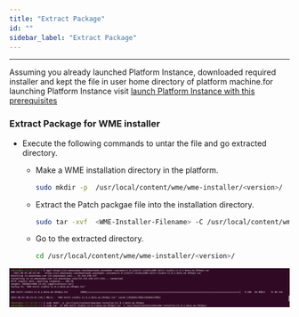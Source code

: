 ```yaml
---
title: "Extract Package"
id: ""
sidebar_label: "Extract Package"
---
```

---
 Assuming you already launched Platform Instance, downloaded required installer and kept the file in user home directory of platform machine.for launching Platform Instance visit [launch Platform Instance with this prerequisites](/learn/on-premise/prerequisites)

### Extract Package for WME installer

  - Execute the following commands to untar the file and go extracted directory.

    - Make a WME installation directory in the platform. 
      ```bash
      sudo mkdir -p  /usr/local/content/wme/wme-installer/<version>/
      ``` 

    - Extract the Patch packgae file into the installation directory.
      ```bash
      sudo tar -xvf  <WME-Installer-Filename> -C /usr/local/content/wme/wme-installer/<version>/
      ```

    - Go to the extracted directory.
      ```bash
      cd /usr/local/content/wme/wme-installer/<version>/
      ```
  
[![extract package](/learn/assets/wme-setup/download-and-extract-package.png)](/learn/assets/wme-setup/download-and-extract-package.png)





